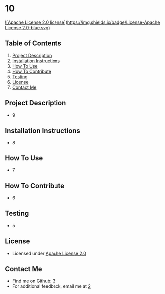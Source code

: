 # 10

  [![Apache License 2.0 license](https://img.shields.io/badge/License-Apache License 2.0-blue.svg)](https://choosealicense.com/licenses/apache-2.0)

  ## Table of Contents
  1. [Project Description](#project-description)
  2. [Installation Instructions](#installation-instructions)
  3. [How To Use](#how-to-use)
  4. [How To Contribute](#how-to-contribute)
  6. [Testing](#testing)
  7. [License](#license)
  8. [Contact Me](#contact-me)

  ## Project Description
  * 9

  ## Installation Instructions
  * 8

  ## How To Use
  * 7

  ## How To Contribute
  * 6
  
  ## Testing
  * 5

  ## License
  * Licensed under [Apache License 2.0](https://choosealicense.com/licenses/apache-2.0)
  

  ## Contact Me
  * Find me on Github: [3](http://github.com/3)
  * For additional feedback, email me at [2](mailto:2)
